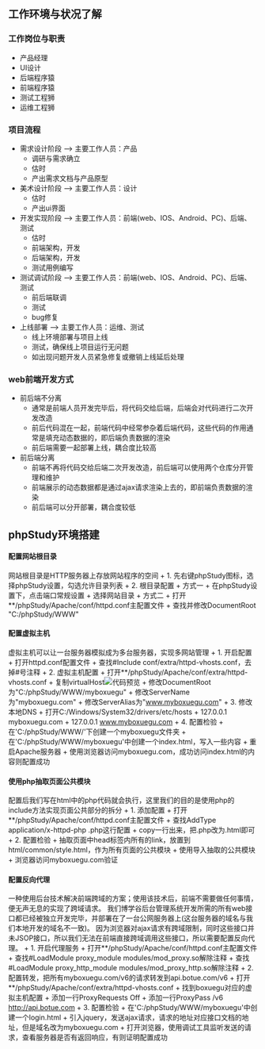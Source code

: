 ## 工作环境与状况了解

### 工作岗位与职责
- 产品经理
- UI设计
- 后端程序猿
- 前端程序猿
- 测试工程狮
- 运维工程狮

### 项目流程
- 需求设计阶段 --> 主要工作人员：产品
    + 调研与需求确立
    + 估时
    + 产出需求文档与产品原型
- 美术设计阶段 --> 主要工作人员：设计
    + 估时
    + 产出ui界面
- 开发实现阶段 --> 主要工作人员：前端(web、IOS、Android、PC)、后端、测试
    + 估时
    + 前端架构，开发
    + 后端架构，开发
    + 测试用例编写
- 测试调试阶段 --> 主要工作人员：前端(web、IOS、Android、PC)、后端、测试
    + 前后端联调
    + 测试
    + bug修复
- 上线部署 --> 主要工作人员：运维、测试
    + 线上环境部署与项目上线
    + 测试，确保线上项目运行无问题
    + 如出现问题开发人员紧急修复或撤销上线延后处理

### web前端开发方式
- 前后端不分离
    + 通常是前端人员开发完毕后，将代码交给后端，后端会对代码进行二次开发改造
    + 前后代码混在一起，前端代码中经常参杂着后端代码，这些代码的作用通常是填充动态数据的，即后端负责数据的渲染
    + 前后端需要一起部署上线，耦合度比较高
- 前后端分离
    + 前端不再将代码交给后端二次开发改造，前后端可以使用两个仓库分开管理和维护
    + 前端展示的动态数据都是通过ajax请求渲染上去的，即前端负责数据的渲染
    + 前后端可以分开部署，耦合度较低

## phpStudy环境搭建

#### 配置网站根目录
  网站根目录是HTTP服务器上存放网站程序的空间
    + 1. 先右键phpStudy图标，选择phpStudy设置，勾选允许目录列表
    + 2. 根目录配置
        + 方式一
            + 在phpStudy设置下，点击端口常规设置
            + 选择网站目录
        + 方式二
            + 打开**/phpStudy/Apache/conf/httpd.conf主配置文件
            + 查找并修改DocumentRoot "C:/phpStudy/WWW"

#### 配置虚拟主机
  虚拟主机可以让一台服务器模拟成为多台服务器，实现多网站管理
    + 1. 开启配置
        + 打开httpd.conf配置文件
        + 查找#Include conf/extra/httpd-vhosts.conf，去掉#号注释
    + 2. 虚拟主机配置
        + 打开**/phpStudy/Apache/conf/extra/httpd-vhosts.conf
        + 复制virtualHost![代码预览](img/virtualHost.png)
            + 修改DocumentRoot为"C:/phpStudy/WWW/myboxuegu"
            + 修改ServerName为"myboxuegu.com" 
            + 修改ServerAlias为"www.myboxuegu.com" 
    + 3. 修改本地DNS
        + 打开C:/Windows/System32/drivers/etc/hosts
        + 127.0.0.1 myboxuegu.com
        + 127.0.0.1 www.myboxuegu.com
    + 4. 配置检验
        + 在'C:/phpStudy/WWW/'下创建一个myboxuegu文件夹
        + 在'C:/phpStudy/WWW/myboxuegu'中创建一个index.html，写入一些内容
        + 重启Apache服务器
        + 使用浏览器访问myboxuegu.com，成功访问index.html的内容则配置成功

#### 使用php抽取页面公共模块
  配置后我们写在html中的php代码就会执行，这里我们的目的是使用php的include方法实现页面公共部分的拆分
    + 1. 添加配置
        + 打开**/phpStudy/Apache/conf/httpd.conf主配置文件
        + 查找AddType application/x-httpd-php .php这行配置
        + copy一行出来，把.php改为.html即可
    + 2. 配置检验
        + 抽取页面中head标签内所有的link，放置到html/common/style.html，作为所有页面的公共模块
        + 使用导入抽取的公共模块
        <?php include($_SERVER['DOCUMENT_ROOT'].'/html/common/head.html')?>
        + 浏览器访问myboxuegu.com验证

#### 配置反向代理
  一种使用后台技术解决前端跨域的方案；使用该技术后，前端不需要做任何事情，便无声无息的实现了跨域请求。
  我们博学谷后台管理系统开发所需的所有web接口都已经被独立开发完毕，并部署在了一台公网服务器上(这台服务器的域名与我们本地开发的域名不一致)。
因为浏览器对ajax请求有跨域限制，同时这些接口并未JSOP接口，所以我们无法在前端直接跨域调用这些接口，所以需要配置反向代理。
    + 1. 开启代理服务
        + 打开**/phpStudy/Apache/conf/httpd.conf主配置文件
        + 查找#LoadModule proxy_module modules/mod_proxy.so解除注释
        + 查找#LoadModule proxy_http_module modules/mod_proxy_http.so解除注释
    + 2. 配置转发，把所有myboxuegu.com/v6的请求转发到api.botue.com/v6
        + 打开**/phpStudy/Apache/conf/extra/httpd-vhosts.conf
        + 找到boxuegu对应的虚拟主机配置 
        + 添加一行ProxyRequests Off
        + 添加一行ProxyPass /v6 http://api.botue.com
    + 3. 配置检验
        + 在'C:/phpStudy/WWW/myboxuegu'中创建一个login.html
        + 引入jquery，发送ajax请求，请求的地址对应接口文档的地址，但是域名改为myboxuegu.com
        + 打开浏览器，使用调试工具监听发送的请求，查看服务器是否有返回响应，有则证明配置成功
